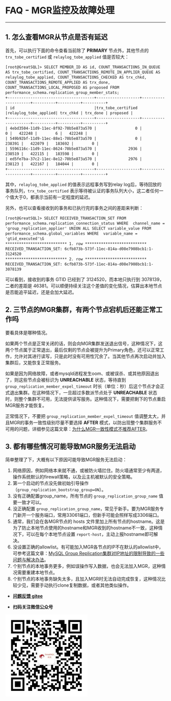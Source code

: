 # FAQ - MGR监控及故障处理
---

## 1. 怎么查看MGR从节点是否有延迟
首先，可以执行下面的命令查看当前除了 **PRIMARY** 节点外，其他节点的 `trx_tobe_certified` 或 `relaylog_tobe_applied` 值是否较大：
```
[root@GreatSQL]> SELECT MEMBER_ID AS id, COUNT_TRANSACTIONS_IN_QUEUE AS trx_tobe_certified, COUNT_TRANSACTIONS_REMOTE_IN_APPLIER_QUEUE AS relaylog_tobe_applied, COUNT_TRANSACTIONS_CHECKED AS trx_chkd, COUNT_TRANSACTIONS_REMOTE_APPLIED AS trx_done, COUNT_TRANSACTIONS_LOCAL_PROPOSED AS proposed FROM performance_schema.replication_group_member_stats;
+--------------------------------------+-------------------+---------------------+----------+----------+----------+
| id                                   |trx_tobe_certified |relaylog_tobe_applied| trx_chkd | trx_done | proposed |
+--------------------------------------+-------------------+---------------------+----------+----------+----------+
| 4ebd3504-11d9-11ec-8f92-70b5e873a570 |                 0 |                   0 |   422248 |        6 |   422248 |
| 549b92bf-11d9-11ec-88e1-70b5e873a570 |                 0 |              238391 |   422079 |   183692 |        0 |
| 5596116c-11d9-11ec-8624-70b5e873a570 |              2936 |              238519 |   422115 |   183598 |        0 |
| ed5fe7ba-37c2-11ec-8e12-70b5e873a570 |              2976 |              238123 |   422167 |   184044 |        0 |
+--------------------------------------+-------------------+---------------------+----------+----------+----------+
```
其中，`relaylog_tobe_applied` 的值表示远程事务写到relay log后，等待回放的事务队列，`trx_tobe_certified` 表示等待被认证的事务队列大小，这二者任何一个值大于0，都表示当前有一定程度的延迟。

另外，也可以查看接收到的事务和已执行完的事务之间的差距来判断：
```
[root@GreatSQL]> SELECT RECEIVED_TRANSACTION_SET FROM performance_schema.replication_connection_status WHERE  channel_name = 'group_replication_applier' UNION ALL SELECT variable_value FROM performance_schema.global_variables WHERE  variable_name = 'gtid_executed'\G
*************************** 1. row ***************************
RECEIVED_TRANSACTION_SET: 6cfb873b-573f-11ec-814a-d08e7908bcb1:1-3124520
*************************** 2. row ***************************
RECEIVED_TRANSACTION_SET: 6cfb873b-573f-11ec-814a-d08e7908bcb1:1-3078139
```
可以看到，接收到的事务 GTID 已经到了 3124520，而本地只执行到 3078139，二者的差距是 46381。可以顺便持续关注这个差值的变化情况，估算出本地节点是否能追平延迟，还是会加大延迟。

## 2. 三节点的MGR集群，有两个节点宕机后还能正常工作吗
要看具体是哪种情况。

如果两个节点是正常关闭的话，则会向MGR集群发送退出信号，这种情况下，这两个节点属于正常退出，最后仅剩的节点会被提升为Primary角色，还可以正常工作，允许对其进行读写，只是此时没有可用性冗余了。当其他节点再次启动并加入集群后，又能恢复正常服务。

如果是因为网络故障，或者mysqld进程发生oom、或被误杀、或其他原因退出了，则这些节点会被标识为 **UNREACHABLE** 状态，等待直到 `group_replication_member_expel_timeout` 时长（单位：秒）后这个节点才会正式退出集群。在这种情况下，一旦超过多数派节点处于 **UNREACHABLE** 状态时，则整个集群不可用，无法提供读写服务。这种情况下，需要把剩下的节点重启MGR服务才能恢复。

正常情况下，不要把 `group_replication_member_expel_timeout` 值调整太大，并且MGR的事务一致性级别尽量不要选择 **AFTER** 模式，以防出现整个集群服务不可用的问题，详细参见这篇文章：[为什么MGR一致性模式不推荐AFTER](https://mp.weixin.qq.com/s/zy0VUgF_5gJuZYbzNVxPXA)。

## 3. 都有哪些情况可能导致MGR服务无法启动
简单整理了下，大概有以下原因可能导致MGR服务无法启动：
1. 网络原因，例如网络本来就不通，或被防火墙拦住。防火墙通常至少有两道，操作系统默认的firewall策略，以及云主机被默认的安全策略。
2. 第一个启动的节点没先做初始引导操作（`group_replication_bootstrap_group=ON`）。
3. 没有正确配置group_name，所有节点的 `group_replication_group_name` 值要一致才可以。
4. 没正确配置 `group_replication_group_name`，常见于新手。要为MGR服务专门新开一个服务端口，常用33061端口，但新手可能会照样写成3306端口。
5. 通常，我们会在各MGR节点的 hosts 文件里加上所有节点的hostname。这是为了防止本地节点使用的hostname和MGR收到的hostname不一致，这种情况下，可以在每个本地节点设置 `report-host`，主动上报hostname即可解决。
7. 没设置正确的allowlist。有可能加入MGR各节点的IP不在默认的allowlist中，可参考这篇文章：[MySQL Group Replication集群对IP地址的限制导致的一些问题与解决办法](https://mp.weixin.qq.com/s/sbYufrlOx4cKiT8sV3hCaw)。
8. 个别节点的本地事务更多，例如误操作写入数据，也会无法加入MGR，这种情况需要重建本地节点。
9. 个别节点的本地事务缺失太多，且加入MGR时无法自动完成恢复，这种情况比较少见，需要手动执行clone复制数据，或者其他类似操作。


- **[问题反馈 gitee](https://gitee.com/GreatSQL/GreatSQL-Manual/issues)**

- **扫码关注微信公众号**

![greatsql-wx](../greatsql-wx.jpg)

